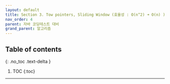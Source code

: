 ```yaml
---
layout: default
title: Section 3. Tow pointers, Sliding Window (효율성 : O(n^2) ➜ O(n) )
nav_order: 4
parent: 자바 코딩테스트 대비
grand_parent: 알고리즘
---
```

## Table of contents
{: .no_toc .text-delta }

1. TOC
{:toc}

---
